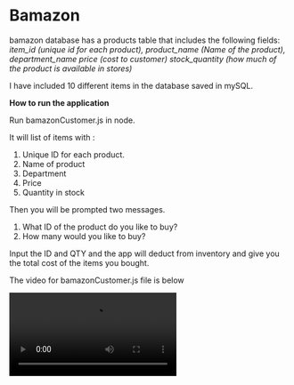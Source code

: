 # Bamazon

bamazon database has a products table that includes the following fields: 
*item_id (unique id for each product), 
product_name (Name of the product),
department_name
price (cost to customer)
stock_quantity (how much of the product is available in stores)*

I have included 10 different items in the database saved in mySQL.

**How to run the application**

Run bamazonCustomer.js in node.  

It will list of items with :

1. Unique ID for each product.
2. Name of product
3. Department
4. Price
5. Quantity in stock

Then you will be prompted two messages.

1. What ID of the product do you like to buy?
2. How many would you like to buy?

Input the ID and QTY and the app will deduct from inventory and give you the total cost of the items you bought.

The video for bamazonCustomer.js file is below

<video controls="controls">
  <source type="video/mp4" src="./bamazonCustomerVideo.mp4"></source>
  <p>Your browser does not support the video element.</p>
</video>


